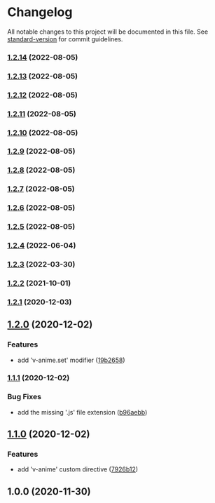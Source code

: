 # Changelog

All notable changes to this project will be documented in this file. See [standard-version](https://github.com/conventional-changelog/standard-version) for commit guidelines.

### [1.2.14](https://github.com/deadfan/nuxt-animejs/compare/v1.2.13...v1.2.14) (2022-08-05)

### [1.2.13](https://github.com/deadfan/nuxt-animejs/compare/v1.2.12...v1.2.13) (2022-08-05)

### [1.2.12](https://github.com/deadfan/nuxt-animejs/compare/v1.2.11...v1.2.12) (2022-08-05)

### [1.2.11](https://github.com/deadfan/nuxt-animejs/compare/v1.2.10...v1.2.11) (2022-08-05)

### [1.2.10](https://github.com/deadfan/nuxt-animejs/compare/v1.2.9...v1.2.10) (2022-08-05)

### [1.2.9](https://github.com/deadfan/nuxt-animejs/compare/v1.2.8...v1.2.9) (2022-08-05)

### [1.2.8](https://github.com/deadfan/nuxt-animejs/compare/v1.2.7...v1.2.8) (2022-08-05)

### [1.2.7](https://github.com/deadfan/nuxt-animejs/compare/v1.2.6...v1.2.7) (2022-08-05)

### [1.2.6](https://github.com/deadfan/nuxt-animejs/compare/v1.2.4...v1.2.6) (2022-08-05)

### [1.2.5](https://github.com/deadfan/nuxt-animejs/compare/v1.2.4...v1.2.5) (2022-08-05)

### [1.2.4](https://github.com/deadfan/nuxt-animejs/compare/v1.2.3...v1.2.4) (2022-06-04)

### [1.2.3](https://github.com/deadfan/nuxt-animejs/compare/v1.2.2...v1.2.3) (2022-03-30)

### [1.2.2](https://github.com/deadfan/nuxt-animejs/compare/v1.2.1...v1.2.2) (2021-10-01)

### [1.2.1](https://github.com/deadfan/nuxt-animejs/compare/v1.2.0...v1.2.1) (2020-12-03)

## [1.2.0](https://github.com/deadfan/nuxt-animejs/compare/v1.1.1...v1.2.0) (2020-12-02)


### Features

* add 'v-anime.set' modifier ([19b2658](https://github.com/deadfan/nuxt-animejs/commit/19b26587753132b3103b189cd38b3bdba2343942))

### [1.1.1](https://github.com/deadfan/nuxt-animejs/compare/v1.1.0...v1.1.1) (2020-12-02)


### Bug Fixes

* add the missing '.js' file extension ([b96aebb](https://github.com/deadfan/nuxt-animejs/commit/b96aebb8148446ae2aaaec8fef1664091806963c))

## [1.1.0](https://github.com/deadfan/nuxt-animejs/compare/v1.0.0...v1.1.0) (2020-12-02)


### Features

* add 'v-anime' custom directive ([7926b12](https://github.com/deadfan/nuxt-animejs/commit/7926b129031695762ab18e571091cff0a13df1a0))

## 1.0.0 (2020-11-30)
